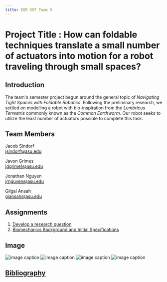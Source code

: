 ```yaml
---
title: EGR 557 Team 5
---
```


# Project Title : How can foldable techniques translate a small number of actuators into motion for a robot traveling through small spaces?

## Introduction
The team's semester project begun around the general topic of _Navigating Tight Spaces with Foldable Robotics_.
Following the preliminary research, we settled on modelling a robot with bio-inspiration from the _Lumbricus Terrestris_ commonly known as the _Common Earthworm_.
Our robot seeks to utilize the least number of actuators possible to complete this task.

## Team Members

Jacob Sindorf\
jsindorf@asu.edu

Javon Grimes\
jdgrime1@asu.edu

Jonathan Nguyen\
jrnguyen@asu.edu

Gilgal Ansah\
gjansah@asu.edu

## Assignments

1. [Develop a research question](/Assignment_1)
1. [Biomechanics Background and Initial Specifications](/Assignment_2)
## Image
![image caption](https://idealab.asu.edu/assets/images/research/jumper1.png "Jumper") ![image caption](https://idealab.asu.edu/assets/images/research/jumper1.png "Jumper") ![image caption](https://idealab.asu.edu/assets/images/research/jumper1.png "Jumper") ![image caption](https://idealab.asu.edu/assets/images/research/jumper1.png "Jumper")

## [Bibliography](/bibliography)

